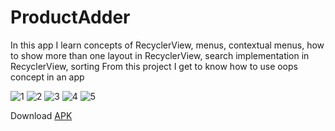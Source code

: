 # ProductAdder

In this app I learn concepts of RecyclerView, menus, contextual menus, how to show more than one layout in RecyclerView, search implementation in RecyclerView, sorting
From this project I get to know how to use oops concept in an app

![1](https://user-images.githubusercontent.com/62237653/98506946-9b358180-2282-11eb-9347-53d213396b3c.jpg)
![2](https://user-images.githubusercontent.com/62237653/98506980-abe5f780-2282-11eb-973a-20d2dcff8360.jpg)
![3](https://user-images.githubusercontent.com/62237653/98506998-b7392300-2282-11eb-8bbf-0e36dc404e13.jpg)
![4](https://user-images.githubusercontent.com/62237653/98507009-c324e500-2282-11eb-8c2d-4ca4bd9ba71b.jpg)
![5](https://user-images.githubusercontent.com/62237653/98507036-cf10a700-2282-11eb-8726-4b5dd1e342a3.jpg)

Download [APK](https://github.com/MohitSinghFlutter/ProductAdder/releases/download/v1.5/app-debug.apk)
